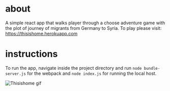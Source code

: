 # about

A simple react app that walks player through a choose adventure game with the plot of journey of migrants from Germany to Syria. To play please visit: https://thisishome.herokuapp.com

# instructions

To run the app, navigate inside the project directory and run `node bundle-server.js` for the webpack and `node index.js` for running the local host.

![Thisishome gif](.tekatekikota.gif)
